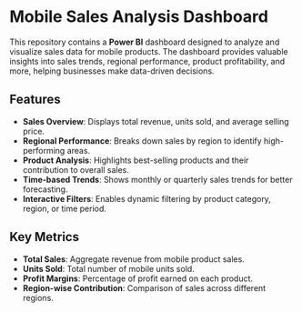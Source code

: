 # Mobile Sales Analysis Dashboard

This repository contains a **Power BI** dashboard designed to analyze and visualize sales data for mobile products. The dashboard provides valuable insights into sales trends, regional performance, product profitability, and more, helping businesses make data-driven decisions.

## Features

- **Sales Overview**: Displays total revenue, units sold, and average selling price.
- **Regional Performance**: Breaks down sales by region to identify high-performing areas.
- **Product Analysis**: Highlights best-selling products and their contribution to overall sales.
- **Time-based Trends**: Shows monthly or quarterly sales trends for better forecasting.
- **Interactive Filters**: Enables dynamic filtering by product category, region, or time period.

## Key Metrics

- **Total Sales**: Aggregate revenue from mobile product sales.
- **Units Sold**: Total number of mobile units sold.
- **Profit Margins**: Percentage of profit earned on each product.
- **Region-wise Contribution**: Comparison of sales across different regions.
